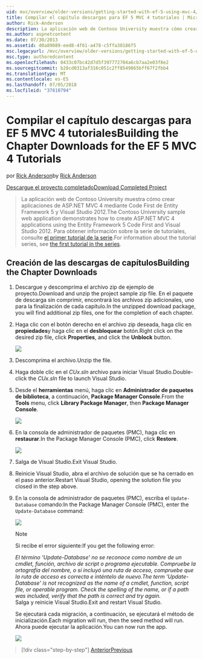 ```yaml
---
uid: mvc/overview/older-versions/getting-started-with-ef-5-using-mvc-4/building-the-ef5-mvc4-chapter-downloads
title: Compilar el capítulo descargas para EF 5 MVC 4 tutoriales | Microsoft Docs
author: Rick-Anderson
description: La aplicación web de Contoso University muestra cómo crear aplicaciones de ASP.NET MVC 4 mediante Code First de Entity Framework 5 y Visual Studio...
ms.author: aspnetcontent
ms.date: 07/30/2013
ms.assetid: d0a89089-eed8-4f61-a478-c5ffa30186f5
msc.legacyurl: /mvc/overview/older-versions/getting-started-with-ef-5-using-mvc-4/building-the-ef5-mvc4-chapter-downloads
msc.type: authoredcontent
ms.openlocfilehash: 0433c07bc42d7d5f397772704a6cb7aa2e03f8e2
ms.sourcegitcommit: b28cd0313af316c051c2ff8549865bff67f2fbb4
ms.translationtype: MT
ms.contentlocale: es-ES
ms.lasthandoff: 07/05/2018
ms.locfileid: "37810794"
---
```

<a name="building-the-chapter-downloads-for-the-ef-5-mvc-4-tutorials"></a><span data-ttu-id="220a1-103">Compilar el capítulo descargas para EF 5 MVC 4 tutoriales</span><span class="sxs-lookup"><span data-stu-id="220a1-103">Building the Chapter Downloads for the EF 5 MVC 4 Tutorials</span></span>
====================
<span data-ttu-id="220a1-104">por [Rick Anderson](https://github.com/Rick-Anderson)</span><span class="sxs-lookup"><span data-stu-id="220a1-104">by [Rick Anderson](https://github.com/Rick-Anderson)</span></span>

[<span data-ttu-id="220a1-105">Descargue el proyecto completado</span><span class="sxs-lookup"><span data-stu-id="220a1-105">Download Completed Project</span></span>](http://code.msdn.microsoft.com/Getting-Started-with-dd0e2ed8)

> <span data-ttu-id="220a1-106">La aplicación web de Contoso University muestra cómo crear aplicaciones de ASP.NET MVC 4 mediante Code First de Entity Framework 5 y Visual Studio 2012.</span><span class="sxs-lookup"><span data-stu-id="220a1-106">The Contoso University sample web application demonstrates how to create ASP.NET MVC 4 applications using the Entity Framework 5 Code First and Visual Studio 2012.</span></span> <span data-ttu-id="220a1-107">Para obtener información sobre la serie de tutoriales, consulte [el primer tutorial de la serie](creating-an-entity-framework-data-model-for-an-asp-net-mvc-application.md).</span><span class="sxs-lookup"><span data-stu-id="220a1-107">For information about the tutorial series, see [the first tutorial in the series](creating-an-entity-framework-data-model-for-an-asp-net-mvc-application.md).</span></span>


## <a name="building-the-chapter-downloads"></a><span data-ttu-id="220a1-108">Creación de las descargas de capítulos</span><span class="sxs-lookup"><span data-stu-id="220a1-108">Building the Chapter Downloads</span></span>

1. <span data-ttu-id="220a1-109">Descargue y descomprima el archivo zip de ejemplo de proyecto.</span><span class="sxs-lookup"><span data-stu-id="220a1-109">Download and unzip the  project sample zip file.</span></span> <span data-ttu-id="220a1-110">En el paquete de descarga sin comprimir, encontrará los archivos zip adicionales, uno para la finalización de cada capítulo.</span><span class="sxs-lookup"><span data-stu-id="220a1-110">In the unzipped download package, you will find additional zip files, one for the completion of each chapter.</span></span>
2. <span data-ttu-id="220a1-111">Haga clic con el botón derecho en el archivo zip deseada, haga clic en **propiedades**y haga clic en el **desbloquear** botón.</span><span class="sxs-lookup"><span data-stu-id="220a1-111">Right click on the desired zip file, click **Properties**, and click the **Unblock** button.</span></span>  
  
    ![](building-the-ef5-mvc4-chapter-downloads/_static/image1.png)
3. <span data-ttu-id="220a1-112">Descomprima el archivo.</span><span class="sxs-lookup"><span data-stu-id="220a1-112">Unzip the file.</span></span>
4. <span data-ttu-id="220a1-113">Haga doble clic en el *CUx.sln* archivo para iniciar Visual Studio.</span><span class="sxs-lookup"><span data-stu-id="220a1-113">Double-click the *CUx.sln* file to launch Visual Studio.</span></span>
5. <span data-ttu-id="220a1-114">Desde el **herramientas** menú, haga clic en **Administrador de paquetes de biblioteca**, a continuación, **Package Manager Console**.</span><span class="sxs-lookup"><span data-stu-id="220a1-114">From the **Tools** menu, click **Library Package Manager**, then **Package Manager Console**.</span></span>  
  
    ![](building-the-ef5-mvc4-chapter-downloads/_static/image2.png)
6. <span data-ttu-id="220a1-115">En la consola de administrador de paquetes (PMC), haga clic en **restaurar**.</span><span class="sxs-lookup"><span data-stu-id="220a1-115">In the Package Manager Console (PMC), click **Restore**.</span></span>  
  
    ![](building-the-ef5-mvc4-chapter-downloads/_static/image3.png)
7. <span data-ttu-id="220a1-116">Salga de Visual Studio.</span><span class="sxs-lookup"><span data-stu-id="220a1-116">Exit Visual Studio.</span></span>
8. <span data-ttu-id="220a1-117">Reinicie Visual Studio, abra el archivo de solución que se ha cerrado en el paso anterior.</span><span class="sxs-lookup"><span data-stu-id="220a1-117">Restart Visual Studio, opening the solution file you closed in the step above.</span></span>
9. <span data-ttu-id="220a1-118">En la consola de administrador de paquetes (PMC), escriba el `Update-Database` comando:</span><span class="sxs-lookup"><span data-stu-id="220a1-118">In the Package Manager Console (PMC), enter the `Update-Database` command:</span></span>  
  
    ![](building-the-ef5-mvc4-chapter-downloads/_static/image4.png)  

    > [!NOTE]
    > <span data-ttu-id="220a1-119">Si recibe el error siguiente:</span><span class="sxs-lookup"><span data-stu-id="220a1-119">If you get the following error:</span></span>  
    >   
    >  <span data-ttu-id="220a1-120">*El término 'Update-Database' no se reconoce como nombre de un cmdlet, función, archivo de script o programa ejecutable. Compruebe la ortografía del nombre, o si incluyó una ruta de acceso, compruebe que la ruta de acceso es correcta e inténtelo de nuevo.*</span><span class="sxs-lookup"><span data-stu-id="220a1-120">*The term 'Update-Database' is not recognized as the name of a cmdlet, function, script file, or operable program. Check the spelling of the name, or if a path was included, verify that the path is correct and try again.*</span></span>  
    > <span data-ttu-id="220a1-121">Salga y reinicie Visual Studio.</span><span class="sxs-lookup"><span data-stu-id="220a1-121">Exit and restart Visual Studio.</span></span>

    <span data-ttu-id="220a1-122">Se ejecutará cada migración, a continuación, se ejecutará el método de inicialización.</span><span class="sxs-lookup"><span data-stu-id="220a1-122">Each migration will run, then the seed method will run.</span></span> <span data-ttu-id="220a1-123">Ahora puede ejecutar la aplicación.</span><span class="sxs-lookup"><span data-stu-id="220a1-123">You can now run the app.</span></span>

    ![](building-the-ef5-mvc4-chapter-downloads/_static/image5.png)

> [!div class="step-by-step"]
> [<span data-ttu-id="220a1-124">Anterior</span><span class="sxs-lookup"><span data-stu-id="220a1-124">Previous</span></span>](advanced-entity-framework-scenarios-for-an-mvc-web-application.md)
